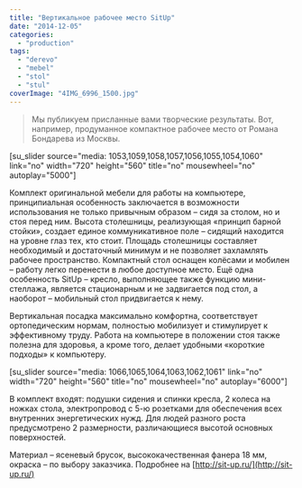 ```yaml
---
title: "Вертикальное рабочее место SitUp"
date: "2014-12-05"
categories: 
  - "production"
tags: 
  - "derevo"
  - "mebel"
  - "stol"
  - "stul"
coverImage: "4IMG_6996_1500.jpg"
---
```


> Мы публикуем присланные вами творческие результаты. Вот, например, продуманное компактное рабочее место от Романа Бондарева из Москвы.

\[su\_slider source="media: 1053,1059,1058,1057,1056,1055,1054,1060" link="no" width="720" height="560" title="no" mousewheel="no" autoplay="5000"\]

Комплект оригинальной мебели для работы на компьютере, принципиальная особенность заключается в возможности использования не только привычным образом – сидя за столом, но и стоя перед ним. Высота столешницы, реализующая «принцип барной стойки», создает единое коммуникативное поле – сидящий находится на уровне глаз тех, кто стоит. Площадь столешницы составляет необходимый и достаточный минимум и не позволяет захламлять рабочее пространство. Компактный стол оснащен колёсами и мобилен – работу легко перенести в любое доступное место. Ещё одна особенность SitUp – кресло, выполняющее также функцию мини-стеллажа, является стационарным и не задвигается под стол, а наоборот – мобильный стол придвигается к нему.

Вертикальная посадка максимально комфортна, соответствует ортопедическим нормам, полностью мобилизует и стимулирует к эффективному труду. Работа на компьютере в положении стоя также полезна для здоровья, а кроме того, делает удобными «короткие подходы» к компьютеру.

\[su\_slider source="media: 1066,1065,1064,1063,1062,1061" link="no" width="720" height="560" title="no" mousewheel="no" autoplay="6000"\]

В комплект входят: подушки сидения и спинки кресла, 2 колеса на ножках стола, электропровод с 5-ю розетками для обеспечения всех внутренних энергетических нужд. Для людей разного роста предусмотрено 2 размерности, различающиеся высотой основных поверхностей.

Материал – ясеневый брусок, высококачественная фанера 18 мм, окраска – по выбору заказчика. Подробнее на [http://sit-up.ru/](http://sit-up.ru/)
